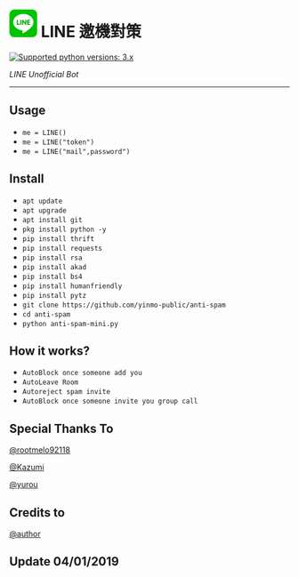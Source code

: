 # ![logo](Line/LINE.png) LINE 邀機對策

 [![Supported python versions: 3.x](https://img.shields.io/badge/python-3.x-green.svg "Supported python versions: 3.x")](https://www.python.org/downloads/) 

*LINE Unofficial Bot* 

----

## Usage

- `me = LINE()`
- `me = LINE("token")`
- `me = LINE("mail",password")`

## Install

- `apt update`
- `apt upgrade`
- `apt install git`
- `pkg install python -y`
- `pip install thrift`
- `pip install requests`
- `pip install rsa`
- `pip install akad`
- `pip install bs4`
- `pip install humanfriendly`
- `pip install pytz`
- `git clone https://github.com/yinmo-public/anti-spam`
- `cd anti-spam`
- `python anti-spam-mini.py`

## How it works?

- `AutoBlock once someone add you`
- `AutoLeave Room`
- `Autoreject spam invite`
- `AutoBlock once someone invite you group call`

## Special Thanks To 
[@rootmelo92118](https://github.com/rootmelo92118)

[@Kazumi](https://github.com/KazumiLine)

[@yurou](https://github.com/yurou0312)

## Credits to
[@author](https://line.me/ti/p/3eamxoks_T)

## Update 04/01/2019
